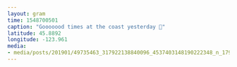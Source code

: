 ```yaml
---
layout: gram
time: 1548700501
caption: "Gooooood times at the coast yesterday 🌅"
latitude: 45.8892
longitude: -123.961
media:
- media/posts/201901/49735463_317922138840096_4537403148190222348_n_17963763511208485.jpg
---
```

